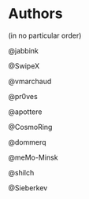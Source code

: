 # Authors

(in no particular order)

@jabbink

@SwipeX

@vmarchaud

@pr0ves

@apottere

@CosmoRing

@dommerq

@meMo-Minsk

@shilch

@Sieberkev
